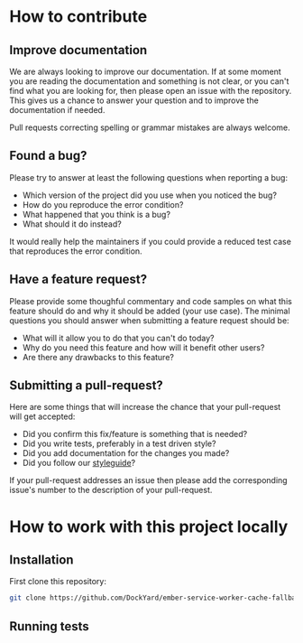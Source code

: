 # How to contribute

## Improve documentation

We are always looking to improve our documentation. If at some moment you are
reading the documentation and something is not clear, or you can't find what you
are looking for, then please open an issue with the repository. This gives us a
chance to answer your question and to improve the documentation if needed.

Pull requests correcting spelling or grammar mistakes are always welcome.

## Found a bug?

Please try to answer at least the following questions when reporting a bug:

 - Which version of the project did you use when you noticed the bug?
 - How do you reproduce the error condition?
 - What happened that you think is a bug?
 - What should it do instead?

It would really help the maintainers if you could provide a reduced test case
that reproduces the error condition.

## Have a feature request?

Please provide some thoughful commentary and code samples on what this feature
should do and why it should be added (your use case). The minimal questions you
should answer when submitting a feature request should be:

 - What will it allow you to do that you can't do today?
 - Why do you need this feature and how will it benefit other users?
 - Are there any drawbacks to this feature?

## Submitting a pull-request?

Here are some things that will increase the chance that your pull-request will
get accepted:
 - Did you confirm this fix/feature is something that is needed?
 - Did you write tests, preferably in a test driven style?
 - Did you add documentation for the changes you made?
 - Did you follow our [styleguide](https://github.com/dockyard/styleguides)?

If your pull-request addresses an issue then please add the corresponding
issue's number to the description of your pull-request.

# How to work with this project locally

## Installation

First clone this repository:

```sh
git clone https://github.com/DockYard/ember-service-worker-cache-fallback.git
```

<!-- Add further details on how to install the project here -->

## Running tests

<!-- Tell the user how to run the tests of your project -->
